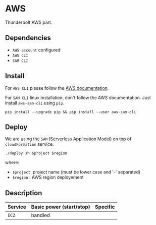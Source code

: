 # AWS

Thunderbolt AWS part.

## Dependencies

  - `AWS account` configured
  - `AWS CLI`
  - `SAM CLI`

## Install

For `AWS CLI` please follow the [AWS documentation](https://docs.aws.amazon.com/cli/latest/userguide/install-cliv2.html).

For `SAM CLI` linux installation, don't follow the AWS documentation. Just install `aws-sam-cli` using `pip`.

`pip install --upgrade pip && pip install --user aws-sam-cli`

## Deploy

We are using the `SAM` (Serverless Application Model) on top of `cloudFormation` service.

`./deploy.sh $project $region`

where:
  - `$project`: project name (must be lower case and '-' separated)
  - `$region` : AWS region deployement

## Description

| Service  | Basic power (start/stop) | Specific       |
|----------|--------------------------|----------------|
|  `EC2`   | handled                  |                |